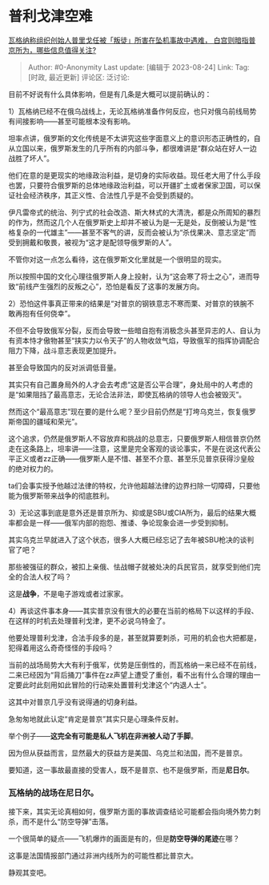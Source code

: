 # 普利戈津空难
[瓦格纳称组织创始人普里戈任被「叛徒」所害在坠机事故中遇难， 白宫则暗指普京所为，哪些信息值得关注?](https://www.zhihu.com/question/618879909/answer/3180163660)

> Author: #0-Anonymity
> Last update: [编辑于 2023-08-24]
> Link:
> Tag: [时政, 最近更新]
> 评论区:
> 泛讨论:

目前不好说有什么具体影响，但是有几条是大概可以提前确认的：

1）瓦格纳已经不在俄乌战线上，无论瓦格纳准备作何反应，也只对俄乌前线局势有间接影响——甚至可能根本没有影响。

坦率点讲，俄罗斯的文化传统是不太讲究这些字面意义上的意识形态正确性的，自从立国以来，俄罗斯发生的几乎所有的内部斗争，都很难讲是“群众站在好人一边战胜了坏人”。

他们在意的是更现实的地缘政治利益，是切身的实际收益。现任老大用了什么手段也罢，只要符合俄罗斯的总体地缘政治利益，可以开疆扩土或者保家卫国，可以保证社会经济秩序，其正义性、合法性几乎是不会受到质疑的。

伊凡雷帝式的统治、列宁式的社会改造、斯大林式的大清洗，都是众所周知的暴烈的作为，然而这几个人在俄罗斯史上却并不被认为是一无是处，反倒被认为是“性格复杂的一代雄主”——甚至不客气的讲，反而会被认为“杀伐果决、意志坚定”而受到拥戴和敬畏，被视为“这才是配领导俄罗斯的人”。

不管你对这一点怎么看待，这在俄罗斯文化里就是一个很明显的现实。

所以按照中国的文化心理往俄罗斯人身上投射，认为“这会寒了将士之心”，进而导致“前线产生强烈的反叛之心”，恐怕是看反了这事的发展方向。

2）恐怕这件事真正带来的结果是“对普京的钢铁意志不寒而栗、对普京的铁腕不敢再抱有任何侥幸”。

不但不会导致俄军分裂，反而会导致一些暗自抱有消极念头甚至异志的人、自认为有资本恃才傲物甚至“挟实力以令天子”的人物收敛气焰，导致俄军的指挥协调配合阻力下降，战斗意志表现更加提升。

甚至会导致国内的反对派调低音量。

其实只有自己置身局外的人才会去考虑“这是否公平合理”，身处局中的人考虑的是“如果阻挡了最高意志，无论合法非法，即使瓦格纳的领导人也会被毁灭”。

然而这个“最高意志”现在要的是什么呢？至少目前仍然是“打垮乌克兰，恢复俄罗斯帝国的疆域和荣光”。

这个追求，仍然是俄罗斯人不容放弃和挑战的总意志，只要俄罗斯人相信普京仍然走在这条路上，坦率讲——注意，这里是完全客观的谈论事实，不是在说这代表公平正义或者zz正确——俄罗斯人是不惜、甚至不介意、甚至乐见普京获得沙皇般的绝对权力的。

ta们会事实授予他越过法律的特权，允许他超越法律的边界扫除一切障碍，只要他能为俄罗斯带来战争的彻底胜利。

3）无论这事到底是意外还是普京所为、抑或是SBU或CIA所为，最后的结果大概率都会是一样——俄军内部的抱怨、推诿、争论现象会进一步受到抑制。

其实乌克兰早就进入了这个状态，很多人大概已经忘记了去年被SBU枪决的谈判官了吧？

那些被强征的群众，被扣上亲俄、怯战帽子就被处决的兵民官员，就享受到他们完全的合法人权了吗？

这是**战争**，不是电子游戏或者过家家。

4）再谈这件事本身——其实普京没有很大的必要在当前的格局下以这样的手段、在这样的时机去处理普利戈津，更不必说乌特金了。

他要处理普利戈津，合法手段多的是，甚至就算要刺杀，可用的机会也大把都是，犯得着用这么奇奇怪怪的手段吗？

当前的战场局势大大有利于俄军，优势是压倒性的，而瓦格纳一来已经不在前线，二来已经因为“背后捅刀”事件在zz声望上遭受了重创，看不出有什么合理的理由一定要此时此刻用如此冒险的行动来处置普利戈津这个“内退人士”。

这其中对普京几乎没有说得通的切身利益。

急匆匆地就此认定“肯定是普京”其实只是心理条件反射。

举个例子——**这完全有可能是私人飞机在非洲被人动了手脚**。

因为但从获益而言，显然最大的获益方是美国、乌克兰和法国，而不是普京。

要知道，这一事故最直接的受害人，既不是普京、也不是俄罗斯，而是**尼日尔**。

### 瓦格纳的战场在尼日尔。 ###

接下来，其实无论真相如何，俄罗斯方面的事故调查结论可能都会指向境外势力刺杀，而不是什么“防空导弹”击落。

一个很简单的疑点——飞机爆炸的画面是有的，但是**防空导弹的尾迹**在哪？

这事是法国情报部门通过非洲内线所为的可能性都比普京大。

静观其变吧。